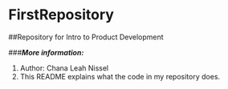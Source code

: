 # FirstRepository
##Repository for Intro to Product Development

###***More information:***
1. Author: Chana Leah Nissel
2. This README explains what the code in my repository does.
